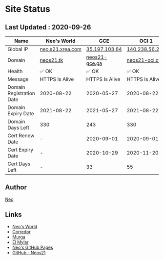 # Site Status


## Last Updated : 2020-09-26

| Name | Neo's World | GCE | OCI 1 | OCI 2 |
|------|---|---|---|---|
| Global IP                | [neo.s21.xrea.com](http://neo.s21.xrea.com/) | [35.197.103.64](http://35.197.103.64/) | [140.238.56.203](http://140.238.56.203/) | [158.101.130.242](http://158.101.130.242/) |
| Domain                   | [neos21.tk](http://neos21.tk/) | [neos21-gce.ga](http://neos21-gce.ga/) | [neos21-oci.cf](http://neos21-oci.cf/) | [neos21-oci.ml](http://neos21-oci.ml/) |
| Health                   | ✅ OK | ✅ OK | ✅ OK | ✅ OK |
| Message                  | HTTPS Is Alive | HTTPS Is Alive | HTTPS Is Alive | HTTPS Is Alive |
| Domain Registration Date | 2020-08-22 | 2020-05-27 | 2020-08-22 | 2020-08-22 |
| Domain Expiry Date       | 2021-08-22 | 2021-05-27 | 2021-08-22 | 2021-08-22 |
| Domain Days Left         | 330 | 243 | 330 | 330 |
| Cert Renew Date          | - | 2020-09-01 | 2020-09-01 | 2020-09-01 |
| Cert Expiry Date         | - | 2020-10-29 | 2020-11-20 | 2020-11-20 |
| Cert Days Left           | - | 33 | 55 | 55 |


## Author

[Neo](http://neo.s21.xrea.com/)


## Links

- [Neo's World](http://neo.s21.xrea.com/)
- [Corredor](https://neos21.hatenablog.com/)
- [Murga](https://neos21.hatenablog.jp/)
- [El Mylar](https://neos21.hateblo.jp/)
- [Neo's GitHub Pages](https://neos21.github.io/)
- [GitHub - Neos21](https://github.com/Neos21/)
